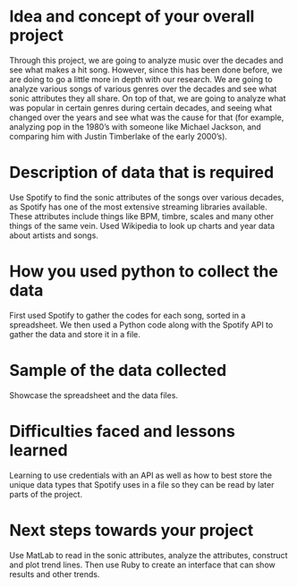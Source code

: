 # Idea and concept of your overall project
Through this project, we are going to analyze music over the decades and see what makes a hit song. However, since this has been done before, we are doing to go a little more in depth with our research. We are going to analyze various songs of various genres over the decades and see what sonic attributes they all share. On top of that, we are going to analyze what was popular in certain genres during certain decades, and seeing what changed over the years and see what was the cause for that (for example, analyzing pop in the 1980’s with someone like Michael Jackson, and comparing him with Justin Timberlake of the early 2000’s). 

# Description of data that is required
Use Spotify to find the sonic attributes of the songs over various decades, as Spotify has one of the most extensive streaming libraries available. These attributes include things like BPM, timbre, scales and many other things of the same vein. Used Wikipedia to look up charts and year data about artists and songs.

# How you used python to collect the data
First used Spotify to gather the codes for each song, sorted in a spreadsheet. We then used a Python code along with the Spotify API to gather the data and store it in a file.

# Sample of the data collected
Showcase the spreadsheet and the data files.

# Difficulties faced and lessons learned
Learning to use credentials with an API as well as how to best store the unique data types that Spotify uses in a file so they can be read by later parts of the project.

# Next steps towards your project
Use MatLab to read in the sonic attributes, analyze the attributes, construct and plot trend lines. Then use Ruby to create an interface that can show results and other trends.
